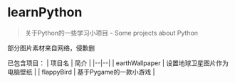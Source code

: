 # learnPython

> 关于Python的一些学习小项目 - Some projects about Python

部分图片素材来自网络，侵歉删

已包含项目：
| 项目名  |  简介 |
|--|--|
| earthWallpaper | 设置地球卫星图片作为电脑壁纸 |
| flappyBird | 基于Pygame的一款小游戏 |